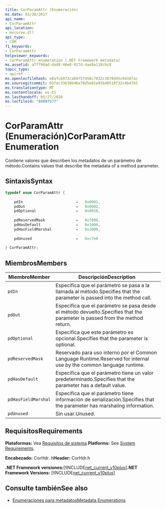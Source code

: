 ```yaml
---
title: CorParamAttr (Enumeración)
ms.date: 03/30/2017
api_name:
- CorParamAttr
api_location:
- mscoree.dll
api_type:
- COM
f1_keywords:
- CorParamAttr
helpviewer_keywords:
- CorParamAttr enumeration [.NET Framework metadata]
ms.assetid: a7ff90ad-dad8-48e8-917d-4aa9a118cbc8
topic_type:
- apiref
ms.openlocfilehash: e8afcb972cab9757458c7032c3678d45c6418fac
ms.sourcegitcommit: 03fec33630b46e78d5e81e91b40518f32c4bd7b5
ms.translationtype: MT
ms.contentlocale: es-ES
ms.lasthandoff: 05/27/2020
ms.locfileid: "84007577"
---
```

# <a name="corparamattr-enumeration"></a><span data-ttu-id="71a55-102">CorParamAttr (Enumeración)</span><span class="sxs-lookup"><span data-stu-id="71a55-102">CorParamAttr Enumeration</span></span>
<span data-ttu-id="71a55-103">Contiene valores que describen los metadatos de un parámetro de método.</span><span class="sxs-lookup"><span data-stu-id="71a55-103">Contains values that describe the metadata of a method parameter.</span></span>  
  
## <a name="syntax"></a><span data-ttu-id="71a55-104">Sintaxis</span><span class="sxs-lookup"><span data-stu-id="71a55-104">Syntax</span></span>  
  
```cpp  
typedef enum CorParamAttr {  
  
    pdIn                        =   0x0001,  
    pdOut                       =   0x0002,  
    pdOptional                  =   0x0010,  
  
    pdReservedMask              =   0xf000,  
    pdHasDefault                =   0x1000,  
    pdHasFieldMarshal           =   0x2000,  
  
    pdUnused                    =   0xcfe0  
  
} CorParamAttr;  
```  
  
## <a name="members"></a><span data-ttu-id="71a55-105">Miembros</span><span class="sxs-lookup"><span data-stu-id="71a55-105">Members</span></span>  
  
|<span data-ttu-id="71a55-106">Miembro</span><span class="sxs-lookup"><span data-stu-id="71a55-106">Member</span></span>|<span data-ttu-id="71a55-107">Descripción</span><span class="sxs-lookup"><span data-stu-id="71a55-107">Description</span></span>|  
|------------|-----------------|  
|`pdIn`|<span data-ttu-id="71a55-108">Especifica que el parámetro se pasa a la llamada al método.</span><span class="sxs-lookup"><span data-stu-id="71a55-108">Specifies that the parameter is passed into the method call.</span></span>|  
|`pdOut`|<span data-ttu-id="71a55-109">Especifica que el parámetro se pasa desde el método devuelto.</span><span class="sxs-lookup"><span data-stu-id="71a55-109">Specifies that the parameter is passed from the method return.</span></span>|  
|`pdOptional`|<span data-ttu-id="71a55-110">Especifica que este parámetro es opcional.</span><span class="sxs-lookup"><span data-stu-id="71a55-110">Specifies that the parameter is optional.</span></span>|  
|`pdReservedMask`|<span data-ttu-id="71a55-111">Reservado para uso interno por el Common Language Runtime.</span><span class="sxs-lookup"><span data-stu-id="71a55-111">Reserved for internal use by the common language runtime.</span></span>|  
|`pdHasDefault`|<span data-ttu-id="71a55-112">Especifica que el parámetro tiene un valor predeterminado.</span><span class="sxs-lookup"><span data-stu-id="71a55-112">Specifies that the parameter has a default value.</span></span>|  
|`pdHasFieldMarshal`|<span data-ttu-id="71a55-113">Especifica que el parámetro tiene información de serialización.</span><span class="sxs-lookup"><span data-stu-id="71a55-113">Specifies that the parameter has marshaling information.</span></span>|  
|`pdUnused`|<span data-ttu-id="71a55-114">Sin usar.</span><span class="sxs-lookup"><span data-stu-id="71a55-114">Unused.</span></span>|  
  
## <a name="requirements"></a><span data-ttu-id="71a55-115">Requisitos</span><span class="sxs-lookup"><span data-stu-id="71a55-115">Requirements</span></span>  
 <span data-ttu-id="71a55-116">**Plataformas:** Vea [Requisitos de sistema](../../get-started/system-requirements.md).</span><span class="sxs-lookup"><span data-stu-id="71a55-116">**Platforms:** See [System Requirements](../../get-started/system-requirements.md).</span></span>  
  
 <span data-ttu-id="71a55-117">**Encabezado:** CorHdr. h</span><span class="sxs-lookup"><span data-stu-id="71a55-117">**Header:** CorHdr.h</span></span>  
  
 <span data-ttu-id="71a55-118">**.NET Framework versiones:**[!INCLUDE[net_current_v10plus](../../../../includes/net-current-v10plus-md.md)]</span><span class="sxs-lookup"><span data-stu-id="71a55-118">**.NET Framework Versions:** [!INCLUDE[net_current_v10plus](../../../../includes/net-current-v10plus-md.md)]</span></span>  
  
## <a name="see-also"></a><span data-ttu-id="71a55-119">Consulte también</span><span class="sxs-lookup"><span data-stu-id="71a55-119">See also</span></span>

- [<span data-ttu-id="71a55-120">Enumeraciones para metadatos</span><span class="sxs-lookup"><span data-stu-id="71a55-120">Metadata Enumerations</span></span>](metadata-enumerations.md)
